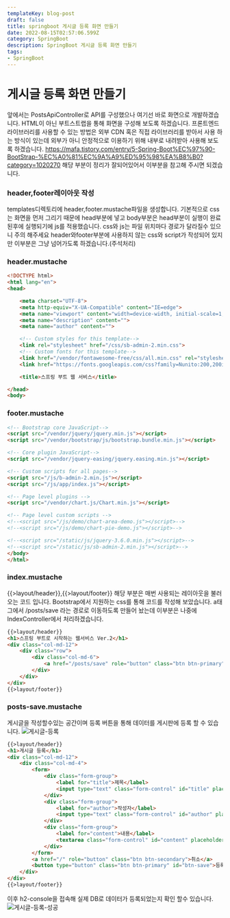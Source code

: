 ```yaml
---
templateKey: blog-post
draft: false
title: springboot 게시글 등록 화면 만들기
date: 2022-08-15T02:57:06.599Z
category: SpringBoot
description: SpringBoot 게시글 등록 화면 만들기
tags: 
- SpringBoot
---
```

# **게시글 등록 화면 만들기**
앞에서는 PostsApiController로 API를 구성했으나 여기선 바로 화면으로 개발하겠습니다.
HTML이 아닌 부트스트랩을 통해 화면을 구성해 보도록 하겠습니다. 프론트엔드 라이브러리를 사용할 수 있는 방법은 외부 CDN 혹은 직접 라이브러리를 받아서 사용 하는 방식이 있는데
외부가 아니 안정적으로 이용하기 위해 내부로 내려받아 사용해 보도록 하겠습니다.
https://mafa.tistory.com/entry/5-Spring-Boot%EC%97%90-BootStrap-%EC%A0%81%EC%9A%A9%ED%95%98%EA%B8%B0?category=1020270 해당 부분이 정리가 잘되어있어서 이부분을 참고해 주시면 되겠습니다.


### **header,footer레이아웃 작성**
templates디렉토리에 header,footer.mustache파일을 생성합니다.
기본적으로 css는 화면을 먼저 그리기 때문에 head부분에 넣고 body부분은 head부분이 실행이 완료된후에 실행되기에 js를 적용했습니다.
css와 js는 파일 위치마다 경로가 달라질수 있으니 주의 해주세요
header와footer부분에 사용하지 않는 css와 script가 작성되어 있지만 이부분은 그냥 넘어가도록 하겠습니다.(주석처리)

### **header.mustache**
```html
<!DOCTYPE html>
<html lang="en">
<head>

    <meta charset="UTF-8">
    <meta http-equiv="X-UA-Compatible" content="IE=edge">
    <meta name="viewport" content="width=device-width, initial-scale=1, shrink-to-fit=no">
    <meta name="description" content="">
    <meta name="author" content="">

    <!-- Custom styles for this template-->
    <link rel="stylesheet" href="/css/sb-admin-2.min.css">
    <!-- Custom fonts for this template-->
    <link href="/vendor/fontawesome-free/css/all.min.css" rel="stylesheet" type="text/css">
    <link href="https://fonts.googleapis.com/css?family=Nunito:200,200i,300,300i,400,400i,600,600i,700,700i,800,800i,900,900i" rel="stylesheet">

    <title>스프링 부트 웹 서비스</title>

</head>
<body>
```
### **footer.mustache**
```html
<!-- Bootstrap core JavaScript-->
<script src="/vendor/jquery/jquery.min.js"></script>
<script src="/vendor/bootstrap/js/bootstrap.bundle.min.js"></script>

<!-- Core plugin JavaScript-->
<script src="/vendor/jquery-easing/jquery.easing.min.js"></script>

<!-- Custom scripts for all pages-->
<script src="/js/b-admin-2.min.js"></script>
<script src="/js/app/index.js"></script>

<!-- Page level plugins -->
<script src="/vendor/chart.js/Chart.min.js"></script>

<!-- Page level custom scripts -->
<!--<script src="/js/demo/chart-area-demo.js"></script>-->
<!--<script src="/js/demo/chart-pie-demo.js"></script>-->

<!--<script src="/static/js/jquery-3.6.0.min.js"></script>-->
<!--<script src="/static/js/sb-admin-2.min.js"></script>-->
</body>
</html>
```

### **index.mustache**
{{>layout/header}},{{>layout/footer}} 해당 부분은 매번 사용되는 레이아웃을 불러오는 코드 입니다.
Bootstrap에서 지원하는 css를 통해 코드를 작성해 보았습니다.
a태그에서 /posts/save 라는 경로로 이동하도록 만들어 놨는데 이부분은 나중에 IndexController에서 처리하겠습니다.
```html
{{>layout/header}}
<h1>스프링 부트로 시작하는 웹서비스 Ver.2</h1>
<div class="col-md-12">
    <div class="row">
        <div class="col-md-6">
            <a href="/posts/save" role="button" class="btn btn-primary">글 등록</a>
        </div>
    </div>
</div>
{{>layout/footer}}
```

### **posts-save.mustache**
게시글을 작성할수있는 공간이며 등록 버튼을 통해 데이터를 게시판에 등록 할 수 있습니다.
![게시글-등록](/assets/게시글-등록.png "게시글-등록")
```html
{{>layout/header}}
<h1>게시글 등록</h1>
<div class="col-md-12">
    <div class="col-md-4">
        <form>
            <div class="form-group">
                <label for="title">제목</label>
                <input type="text" class="form-control" id="title" placeholder="제목을 입력하세요">
            </div>
            <div class="form-group">
                <label for="author">작성자</label>
                <input type="text" class="form-control" id="author" placeholder="작성자를 입력하세요">
            </div>
            <div class="form-group">
                <label for="content">내용</label>
                <textarea class="form-control" id="content" placeholder="내용을 입력하세요"></textarea>
            </div>
        </form>
        <a href="/" role="button" class="btn btn-secondary">취소</a>
        <button type="button" class="btn btn-primary" id="btn-save">등록</button>
    </div>
</div>
{{>layout/footer}}
```

이후 h2-console을 접속해 실제 DB로 데이터가 등록되었는지 확인 할수 있습니다.
![게시글-등록-성공](/assets/게시글-등록-성공.png "게시글-등록-성공")